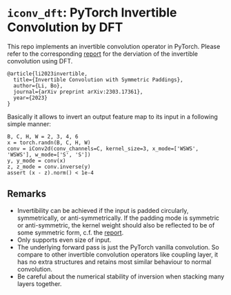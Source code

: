 # `iconv_dft`: PyTorch Invertible Convolution by DFT

This repo implements an invertible convolution operator in PyTorch. Please refer to the corresponding [report](https://arxiv.org/abs/2303.17361) for the derviation of the invertible convolution using DFT.

```
@article{li2023invertible,
  title={Invertible Convolution with Symmetric Paddings},
  author={Li, Bo},
  journal={arXiv preprint arXiv:2303.17361},
  year={2023}
}
```

Basically it allows to invert an output feature map to its input in a following simple manner:

```
B, C, H, W = 2, 3, 4, 6
x = torch.randn(B, C, H, W)
conv = iConv2d(conv_channels=C, kernel_size=3, x_mode=['WSWS', 'WSWS'], w_mode=['S', 'S'])
y, y_mode = conv(x)
z, z_mode = conv.inverse(y)
assert (x - z).norm() < 1e-4
```

## Remarks

* Invertibility can be achieved if the input is padded circularly, symmetrically, or anti-symmetrically. If the padding mode is symmetric or anti-symmetric, the kernel weight should also be reflected to be of some symmetric form, c.f. the [report](https://arxiv.org/abs/2303.17361).
* Only supports even size of input.
* The underlying forward pass is just the PyTorch vanilla convolution. So compare to other invertible convolution operators like coupling layer, it has no extra structures and retains most similar behaviour to normal convolution.
* Be careful about the numerical stability of inversion when stacking many layers together.
